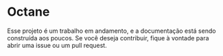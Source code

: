 # Octane 

Esse projeto é um trabalho em andamento, e a documentação está sendo construída aos poucos. Se você deseja contribuir, fique à vontade para abrir uma issue ou um pull request.